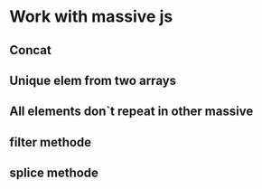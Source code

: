 # Work with massive js
## Concat
## Unique elem from two arrays
## All elements don`t repeat in other massive
## filter methode
## splice methode